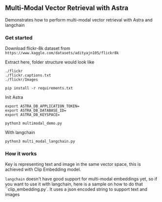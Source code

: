 ## Multi-Modal Vector Retrieval with Astra

Demonstrates how to perform multi-modal vector retrieval with Astra and langchain

### Get started

Download flickr-8k dataset from 
`https://www.kaggle.com/datasets/adityajn105/flickr8k`

Extract here, folder structure would look like
```
./flickr
./flickr.captions.txt
./flickr/Images
```

```
pip install -r requirements.txt
```

Init Astra
```
export ASTRA_DB_APPLICATION_TOKEN=
export ASTRA_DB_DATABASE_ID=
export ASTRA_DB_KEYSPACE=
```

```
python3 multimodal_demo.py
```

With langchain 
```
python3 multi_modal_langchain.py

```

### How it works

Key is representing text and image in the same vector space, this is achieved with Clip Embedding model.

`langchain` doesn't have good support for multi-modal embeddings yet, so if you want to use it with langchain, here is a sample on how to do that ``clip_embedding.py`.  It uses a json encoded string to support text and images
